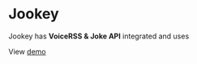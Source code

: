 # Jookey
Jookey has **VoiceRSS & Joke API** integrated and uses <audio> element to tell you jokes.

View [demo](https://febby.github.io/Jookey/)
